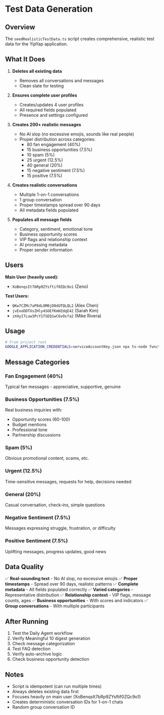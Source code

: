 # Test Data Generation

## Overview

The `seedRealisticTestData.ts` script creates comprehensive, realistic test data for the YipYap application.

## What It Does

1. **Deletes all existing data**
   - Removes all conversations and messages
   - Clean slate for testing

2. **Ensures complete user profiles**
   - Creates/updates 4 user profiles
   - All required fields populated
   - Presence and settings configured

3. **Creates 200+ realistic messages**
   - No AI slop (no excessive emojis, sounds like real people)
   - Proper distribution across categories:
     - 80 fan engagement (40%)
     - 15 business opportunities (7.5%)
     - 10 spam (5%)
     - 25 urgent (12.5%)
     - 40 general (20%)
     - 15 negative sentiment (7.5%)
     - 15 positive (7.5%)

4. **Creates realistic conversations**
   - Multiple 1-on-1 conversations
   - 1 group conversation
   - Proper timestamps spread over 90 days
   - All metadata fields populated

5. **Populates all message fields**
   - Category, sentiment, emotional tone
   - Business opportunity scores
   - VIP flags and relationship context
   - AI processing metadata
   - Proper sender information

## Users

**Main User (heavily used):**
- `XoBenqsIt7bRp9ZYsftif0ZQc9o1` (Zeno)

**Test Users:**
- `QKw7CZMc7aP8dLOM0jD0dUTQLQL2` (Alex Chen)
- `jvExoDDTXsZHly4SOEfKmHZdqE42` (Sarah Kim)
- `zX4yI7Luw3PcY1TSEQ1wC6vOsfa2` (Mike Rivera)

## Usage

```bash
# From project root
GOOGLE_APPLICATION_CREDENTIALS=serviceAccountKey.json npx ts-node functions/scripts/seedRealisticTestData.ts
```

## Message Categories

### Fan Engagement (40%)
Typical fan messages - appreciative, supportive, genuine

### Business Opportunities (7.5%)
Real business inquiries with:
- Opportunity scores (60-100)
- Budget mentions
- Professional tone
- Partnership discussions

### Spam (5%)
Obvious promotional content, scams, etc.

### Urgent (12.5%)
Time-sensitive messages, requests for help, decisions needed

### General (20%)
Casual conversation, check-ins, simple questions

### Negative Sentiment (7.5%)
Messages expressing struggle, frustration, or difficulty

### Positive Sentiment (7.5%)
Uplifting messages, progress updates, good news

## Data Quality

✅ **Real-sounding text** - No AI slop, no excessive emojis
✅ **Proper timestamps** - Spread over 90 days, realistic patterns
✅ **Complete metadata** - All fields populated correctly
✅ **Varied categories** - Representative distribution
✅ **Relationship context** - VIP flags, message counts, ages
✅ **Business opportunities** - With scores and indicators
✅ **Group conversations** - With multiple participants

## After Running

1. Test the Daily Agent workflow
2. Verify Meaningful 10 digest generation
3. Check message categorization
4. Test FAQ detection
5. Verify auto-archive logic
6. Check business opportunity detection

## Notes

- Script is idempotent (can run multiple times)
- Always deletes existing data first
- Focuses heavily on main user (XoBenqsIt7bRp9ZYsftif0ZQc9o1)
- Creates deterministic conversation IDs for 1-on-1 chats
- Random group conversation ID
